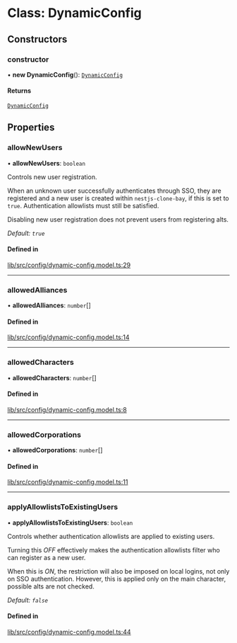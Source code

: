 # Class: DynamicConfig

## Constructors

### constructor

• **new DynamicConfig**(): [`DynamicConfig`](DynamicConfig.md)

#### Returns

[`DynamicConfig`](DynamicConfig.md)

## Properties

### allowNewUsers

• **allowNewUsers**: `boolean`

Controls new user registration.

When an unknown user successfully authenticates through SSO, they are
registered and a new user is created within `nestjs-clone-bay`, if this is
set to `true`. Authentication allowlists must still be satisfied.

Disabling new user registration does not prevent users from registering
alts.

_Default: `true`_

#### Defined in

[lib/src/config/dynamic-config.model.ts:29](https://github.com/joonashak/nestjs-clone-bay/blob/0cf8f89/lib/src/config/dynamic-config.model.ts#L29)

___

### allowedAlliances

• **allowedAlliances**: `number`[]

#### Defined in

[lib/src/config/dynamic-config.model.ts:14](https://github.com/joonashak/nestjs-clone-bay/blob/0cf8f89/lib/src/config/dynamic-config.model.ts#L14)

___

### allowedCharacters

• **allowedCharacters**: `number`[]

#### Defined in

[lib/src/config/dynamic-config.model.ts:8](https://github.com/joonashak/nestjs-clone-bay/blob/0cf8f89/lib/src/config/dynamic-config.model.ts#L8)

___

### allowedCorporations

• **allowedCorporations**: `number`[]

#### Defined in

[lib/src/config/dynamic-config.model.ts:11](https://github.com/joonashak/nestjs-clone-bay/blob/0cf8f89/lib/src/config/dynamic-config.model.ts#L11)

___

### applyAllowlistsToExistingUsers

• **applyAllowlistsToExistingUsers**: `boolean`

Controls whether authentication allowlists are applied to existing users.

Turning this _OFF_ effectively makes the authentication allowlists filter
who can register as a new user.

When this is _ON_, the restriction will also be imposed on local logins,
not only on SSO authentication. However, this is applied only on the main
character, possible alts are not checked.

_Default: `false`_

#### Defined in

[lib/src/config/dynamic-config.model.ts:44](https://github.com/joonashak/nestjs-clone-bay/blob/0cf8f89/lib/src/config/dynamic-config.model.ts#L44)
